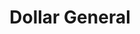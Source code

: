 ---
title: "Dollar General"
url: /north-tazewell/dollar-general-royal-oak-road/
shop: variety store
---